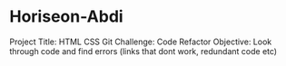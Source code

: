 # Horiseon-Abdi
Project Title: HTML CSS Git Challenge: Code Refactor
Objective: Look through code and find errors (links that dont work, redundant code etc)
